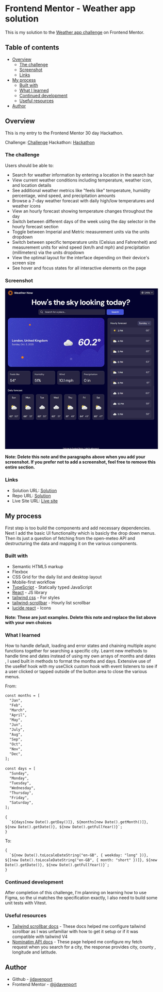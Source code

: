 # Frontend Mentor - Weather app solution

This is my solution to the [Weather app challenge](https://www.frontendmentor.io/challenges/weather-app-K1FhddVm49) on Frontend Mentor.

## Table of contents

- [Overview](#overview)
  - [The challenge](#the-challenge)
  - [Screenshot](#screenshot)
  - [Links](#links)
- [My process](#my-process)
  - [Built with](#built-with)
  - [What I learned](#what-i-learned)
  - [Continued development](#continued-development)
  - [Useful resources](#useful-resources)
- [Author](#author)

## Overview

This is my entry to the Frontend Mentor 30 day Hackathon.

Challenge: [Challenge](https://www.frontendmentor.io/challenges/weather-app-K1FhddVm49)
Hackathon: [Hackathon](https://www.frontendmentor.io/articles/introducing-the-frontend-mentor-30-day-hackathon)

### The challenge

Users should be able to:

- Search for weather information by entering a location in the search bar
- View current weather conditions including temperature, weather icon, and location details
- See additional weather metrics like "feels like" temperature, humidity percentage, wind speed, and precipitation amounts
- Browse a 7-day weather forecast with daily high/low temperatures and weather icons
- View an hourly forecast showing temperature changes throughout the day
- Switch between different days of the week using the day selector in the hourly forecast section
- Toggle between Imperial and Metric measurement units via the units dropdown
- Switch between specific temperature units (Celsius and Fahrenheit) and measurement units for wind speed (km/h and mph) and precipitation (millimeters) via the units dropdown
- View the optimal layout for the interface depending on their device's screen size
- See hover and focus states for all interactive elements on the page

### Screenshot

![](./screenshot.jpg)

**Note: Delete this note and the paragraphs above when you add your screenshot. If you prefer not to add a screenshot, feel free to remove this entire section.**

### Links

- Solution URL: [Solution](https://www.frontendmentor.io/solutions/)
- Repo URL: [Solution](https://github.com/jjdavenport/weather-app-main)
- Live Site URL: [Live site](https://jjdavenport.github.io/weather-app-main)

## My process

First step is too build the components and add necessary dependencies. Next I add the basic UI functionality which is basicly the drop down menus. Then its just a question of fetching from the open-meteo API and destructuring the data and mapping it on the various components.

### Built with

- Semantic HTML5 markup
- Flexbox
- CSS Grid for the daily list and desktop layout
- Mobile-first workflow
- [TypeScript](https://www.typescriptlang.org/) - Statically typed JavaScript
- [React](https://reactjs.org/) - JS library
- [tailwind css](https://tailwindcss.com/) - For styles
- [tailwind-scrollbar](https://github.com/adoxography/tailwind-scrollbar) - Hourly list scrollbar
- [lucide react](https://lucide.dev/) - Icons

**Note: These are just examples. Delete this note and replace the list above with your own choices**

### What I learned

How to handle default, loading and error states and chaining multiple async functions together for searching a specific city.
Learnt new methods to handle time and dates instead of using my own arrays of months and dates , I used built in methods to format the months and days. Extensive use of the useRef hook with my useClick custom hook with event listeners to see if a user clicked or tapped outside of the button area to close the various menus.

From:

```tsx
const months = [
  "Jan",
  "Feb",
  "March",
  "April",
  "May",
  "Jun",
  "July",
  "Aug",
  "Sep",
  "Oct",
  "Nov",
  "Dec",
];

const days = [
  "Sunday",
  "Monday",
  "Tuesday",
  "Wednesday",
  "Thursday",
  "Friday",
  "Saturday",
];

{
  `${days[new Date().getDay()]}, ${months[new Date().getMonth()]}, ${new Date().getDate()}, ${new Date().getFullYear()}`;
}
```

To:

```tsx
{
  `${new Date().toLocaleDateString("en-GB", { weekday: "long" })}, ${[new Date().toLocaleDateString("en-GB", { month: "short" })]}, ${new Date().getDate()}, ${new Date().getFullYear()}`;
}
```

### Continued development

After completion of this challenge, I'm planning on learning how to use Figma, so the ui matches the specification exactly, I also need to build some unit tests with Vitest.

### Useful resources

- [Tailwind scrollbar docs](https://adoxography.github.io/tailwind-scrollbar/) - These docs helped me configure tailwind scrollbar as I was unfamiliar with how to get it setup or if it was compatible with tailwind V4
- [Nominatim API docs](https://nominatim.org/release-docs/latest/api/Search/) - These page helped me configure my fetch request when you search for a city, the response provides city, county , longitude and latitude.

## Author

- Github - [jjdavenport](https://github.com/jjdavenport)
- Frontend Mentor - [@jjdavenport](https://www.frontendmentor.io/profile/jjdavenport)

